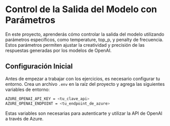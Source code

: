 # Control de la Salida del Modelo con Parámetros
En este proyecto, aprenderás cómo controlar la salida del modelo utilizando parámetros específicos, como temperature, top_p, y penalty de frecuencia. Estos parámetros permiten ajustar la creatividad y precisión de las respuestas generadas por los modelos de OpenAI.


## Configuración Inicial

Antes de empezar a trabajar con los ejercicios, es necesario configurar tu entorno. Crea un archivo `.env` en la raíz del proyecto y agrega las siguientes variables de entorno:

```bash
AZURE_OPENAI_API_KEY = <tu_clave_api>
AZURE_OPENAI_ENDPOINT = <tu_endpoint_de_azure>
```
Estas variables son necesarias para autenticarte y utilizar la API de OpenAI a través de Azure.

